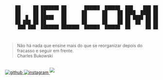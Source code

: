 <pre>
    ██     ██ ███████ ██       ██████  ██████  ███    ███ ███████ 
    ██     ██ ██      ██      ██      ██    ██ ████  ████ ██      
    ██  █  ██ █████   ██      ██      ██    ██ ██ ████ ██ █████   
    ██ ███ ██ ██      ██      ██      ██    ██ ██  ██  ██ ██      
     ███ ███  ███████ ███████  ██████  ██████  ██      ██ ███████
</pre>
<br/>  

<blockquote>
    Não há nada que ensine mais do que se reorganizar depois do fracasso e seguir em frente.
    <br>Charles Bukowski
</blockquote>

<br/>  
<a href="https://github.com/insanesec" target="_blank">
<img src=https://img.shields.io/badge/github-%2324292e.svg?&style=for-the-badge&logo=github&logoColor=brightgreen alt=github style="margin-bottom: 5px;" />
</a>
<a href="https://instagram.com/insane.sec" target="_blank">
<img src=https://img.shields.io/badge/instagram-%2324292e.svg?&style=for-the-badge&logo=instagram&logoColor=brightgreen alt=instagram style="margin-bottom: 5px;" />
</a> 
<a href="#" target="">
<img src="https://komarev.com/ghpvc/?username=insanesec&&style=for-the-badge&color=brightgreen" style="margin-bottom: 5px;" />
</a>

<br/>  

<div align="left">
</div>  
